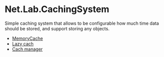 # Net.Lab.CachingSystem
Simple caching system that allows to be configurable how much time data should be stored, and support storing any objects.

- [ MemoryCache](https://docs.microsoft.com/en-us/dotnet/api/system.runtime.caching.memorycache?redirectedfrom=MSDN&view=netframework-4.7.2)
- [Lazy cach](https://github.com/alastairtree/LazyCache)
- [Cach manager](https://github.com/MichaCo/CacheManager/tree/dev/src/CacheManager.Core)
